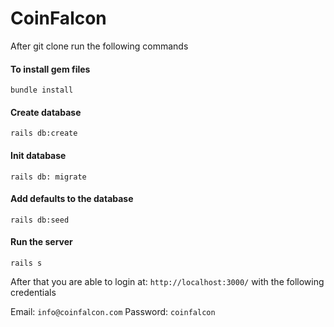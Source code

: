 # CoinFalcon

After git clone run the following commands

#### To install gem files

`bundle install`

#### Create database

`rails db:create`

#### Init database

`rails db: migrate`

#### Add defaults to the database

`rails db:seed`

#### Run the server

`rails s`




After that you are able to login at: `http://localhost:3000/` with the following credentials 

Email: `info@coinfalcon.com`
Password: `coinfalcon`